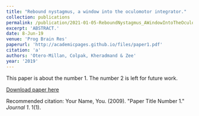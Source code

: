 ```yaml
---
title: "Rebound nystagmus, a window into the oculomotor integrator."
collection: publications
permalink: /publication/2021-01-05-ReboundNystagmus_AWindowIntoTheOculomotorIntegrator_
excerpt: 'ABSTRACT.'
date: 8-Jun-19
venue: 'Prog Brain Res'
paperurl: 'http://academicpages.github.io/files/paper1.pdf'
citation: 'a'
authors: 'Otero-Millan, Colpak, Kheradmand & Zee'
year: '2019'
---
```

This paper is about the number 1. The number 2 is left for future work.

[Download paper here](http://academicpages.github.io/files/paper1.pdf)

Recommended citation: Your Name, You. (2009). "Paper Title Number 1." <i>Journal 1</i>. 1(1).
